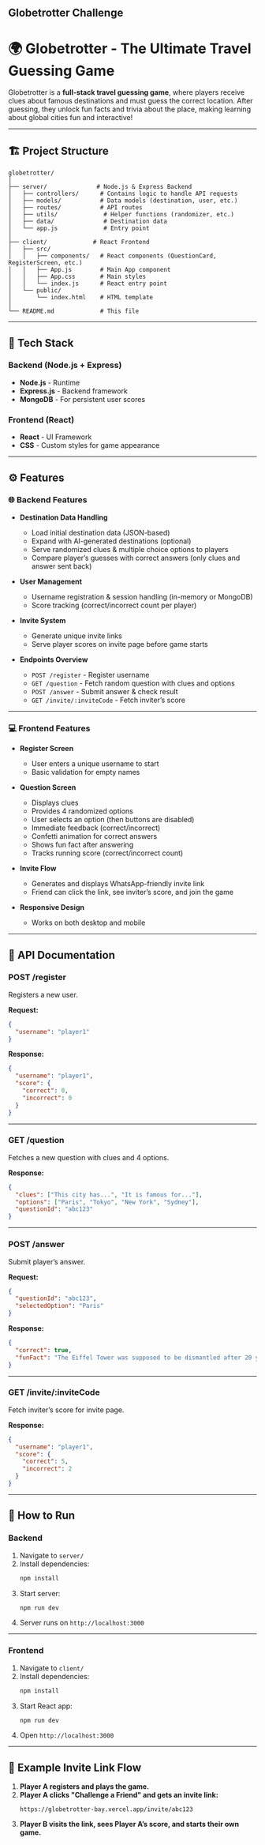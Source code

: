 ## Globetrotter Challenge

# 🌍 Globetrotter - The Ultimate Travel Guessing Game

Globetrotter is a **full-stack travel guessing game**, where players receive clues about famous destinations and must guess the correct location. After guessing, they unlock fun facts and trivia about the place, making learning about global cities fun and interactive!

---

## 🏗️ Project Structure

```
globetrotter/
│
├── server/              # Node.js & Express Backend
│   ├── controllers/      # Contains logic to handle API requests
│   ├── models/           # Data models (destination, user, etc.)
│   ├── routes/           # API routes
│   ├── utils/             # Helper functions (randomizer, etc.)
│   ├── data/              # Destination data
│   └── app.js             # Entry point
│
├── client/             # React Frontend
│   ├── src/
│   │   ├── components/   # React components (QuestionCard, RegisterScreen, etc.)
│   │   ├── App.js        # Main App component
│   │   ├── App.css       # Main styles
│   │   └── index.js      # React entry point
│   └── public/
│       └── index.html    # HTML template
│
└── README.md             # This file
```

---

## 🚀 Tech Stack

### Backend (Node.js + Express)

- **Node.js** - Runtime
- **Express.js** - Backend framework
- **MongoDB** - For persistent user scores

### Frontend (React)

- **React** - UI Framework
- **CSS** - Custom styles for game appearance

---

## ⚙️ Features

### 🌐 Backend Features

- **Destination Data Handling**

  - Load initial destination data (JSON-based)
  - Expand with AI-generated destinations (optional)
  - Serve randomized clues & multiple choice options to players
  - Compare player’s guesses with correct answers (only clues and answer sent back)

- **User Management**

  - Username registration & session handling (in-memory or MongoDB)
  - Score tracking (correct/incorrect count per player)

- **Invite System**

  - Generate unique invite links
  - Serve player scores on invite page before game starts

- **Endpoints Overview**
  - `POST /register` - Register username
  - `GET /question` - Fetch random question with clues and options
  - `POST /answer` - Submit answer & check result
  - `GET /invite/:inviteCode` - Fetch inviter’s score

---

### 💻 Frontend Features

- **Register Screen**

  - User enters a unique username to start
  - Basic validation for empty names

- **Question Screen**

  - Displays clues
  - Provides 4 randomized options
  - User selects an option (then buttons are disabled)
  - Immediate feedback (correct/incorrect)
  - Confetti animation for correct answers
  - Shows fun fact after answering
  - Tracks running score (correct/incorrect count)

- **Invite Flow**

  - Generates and displays WhatsApp-friendly invite link
  - Friend can click the link, see inviter’s score, and join the game

- **Responsive Design**
  - Works on both desktop and mobile

---

## 📂 API Documentation

### POST /register

Registers a new user.

**Request:**

```json
{
  "username": "player1"
}
```

**Response:**

```json
{
  "username": "player1",
  "score": {
    "correct": 0,
    "incorrect": 0
  }
}
```

---

### GET /question

Fetches a new question with clues and 4 options.

**Response:**

```json
{
  "clues": ["This city has...", "It is famous for..."],
  "options": ["Paris", "Tokyo", "New York", "Sydney"],
  "questionId": "abc123"
}
```

---

### POST /answer

Submit player’s answer.

**Request:**

```json
{
  "questionId": "abc123",
  "selectedOption": "Paris"
}
```

**Response:**

```json
{
  "correct": true,
  "funFact": "The Eiffel Tower was supposed to be dismantled after 20 years!"
}
```

---

### GET /invite/:inviteCode

Fetch inviter’s score for invite page.

**Response:**

```json
{
  "username": "player1",
  "score": {
    "correct": 5,
    "incorrect": 2
  }
}
```

---

## 🔧 How to Run

### Backend

1. Navigate to `server/`
2. Install dependencies:
   ```bash
   npm install
   ```
3. Start server:
   ```bash
   npm run dev
   ```
4. Server runs on `http://localhost:3000`

---

### Frontend

1. Navigate to `client/`
2. Install dependencies:
   ```bash
   npm install
   ```
3. Start React app:
   ```bash
   npm run dev
   ```
4. Open `http://localhost:3000`

---

## 🌟 Example Invite Link Flow

1. **Player A registers and plays the game.**
2. **Player A clicks "Challenge a Friend" and gets an invite link:**
   ```
   https://globetrotter-bay.vercel.app/invite/abc123
   ```
3. **Player B visits the link, sees Player A’s score, and starts their own game.**
